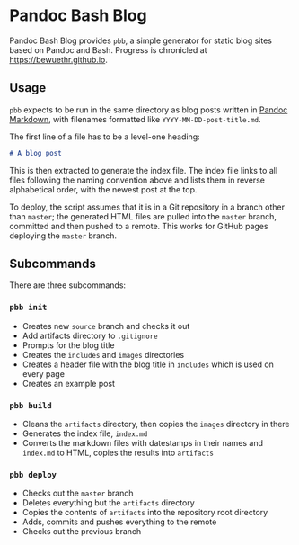 # Pandoc Bash Blog

Pandoc Bash Blog provides `pbb`, a simple generator for static blog sites based
on Pandoc and Bash. Progress is chronicled at <https://bewuethr.github.io>.

## Usage

`pbb` expects to be run in the same directory as blog posts written in [Pandoc
Markdown][pandocmd], with filenames formatted like `YYYY-MM-DD-post-title.md`.

[pandocmd]: https://pandoc.org/MANUAL.html#pandocs-markdown

The first line of a file has to be a level-one heading:

```markdown
# A blog post
```

This is then extracted to generate the index file. The index file links to all
files following the naming convention above and lists them in reverse
alphabetical order, with the newest post at the top.

To deploy, the script assumes that it is in a Git repository in a branch other
than `master`; the generated HTML files are pulled into the `master` branch,
committed and then pushed to a remote. This works for GitHub pages deploying
the `master` branch.

## Subcommands

There are three subcommands:

### `pbb init`

- Creates new `source` branch and checks it out
- Add artifacts directory to `.gitignore`
- Prompts for the blog title
- Creates the `includes` and `images` directories
- Creates a header file with the blog title in `includes` which is used on
  every page
- Creates an example post

### `pbb build`

- Cleans the `artifacts` directory, then copies the `images` directory in there
- Generates the index file, `index.md`
- Converts the markdown files with datestamps in their names and `index.md` to
  HTML, copies the results into `artifacts`

### `pbb deploy`

- Checks out the `master` branch
- Deletes everything but the `artifacts` directory
- Copies the contents of `artifacts` into the repository root directory
- Adds, commits and pushes everything to the remote
- Checks out the previous branch
